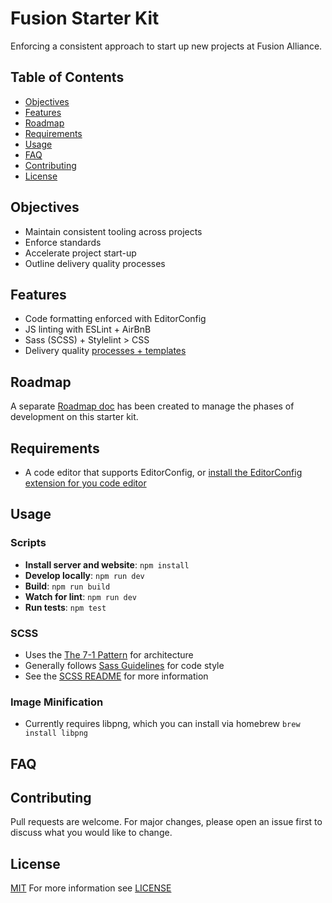 # Fusion Starter Kit

Enforcing a consistent approach to start up new projects at Fusion Alliance.

## Table of Contents

- [Objectives](#objectives)
- [Features](#features)
- [Roadmap](#roadmap)
- [Requirements](#requirements)
- [Usage](#usage)
- [FAQ](#faq)
- [Contributing](#contributing)
- [License](#license)

## Objectives

- Maintain consistent tooling across projects
- Enforce standards
- Accelerate project start-up
- Outline delivery quality processes

## Features

- Code formatting enforced with EditorConfig
- JS linting with ESLint + AirBnB
- Sass (SCSS) + Stylelint > CSS
- Delivery quality [processes + templates](./docs/)

## Roadmap

A separate [Roadmap doc](ROADMAP.md) has been created to manage the phases of development on this starter kit.

## Requirements

- A code editor that supports EditorConfig, or [install the EditorConfig extension for you code editor](https://editorconfig.org/#download)

## Usage

### Scripts

- **Install server and website**: `npm install`
- **Develop locally**: `npm run dev`
- **Build**: `npm run build`
- **Watch for lint**: `npm run dev`
- **Run tests**: `npm test`

### SCSS

- Uses the [The 7-1 Pattern](https://sass-guidelin.es/#the-7-1-pattern) for architecture
- Generally follows [Sass Guidelines](https://sass-guidelin.es/#the-7-1-pattern) for code style
- See the [SCSS README](assets/scss/README.md) for more information

### Image Minification

- Currently requires libpng, which you can install via homebrew `brew install libpng`

## FAQ

## Contributing

Pull requests are welcome. For major changes, please open an issue first to discuss what you would like to change.

## License

[MIT](https://choosealicense.com/licenses/mit/)
For more information see [LICENSE](https://github.com/quicksolutions/starter-kit/blob/master/LICENSE)
